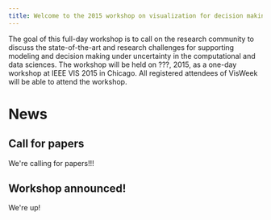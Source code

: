```yaml
---
title: Welcome to the 2015 workshop on visualization for decision making under uncertainty
---
```


The goal of this full-day workshop is to call on the research community to
discuss the state-of-the-art and research challenges for supporting modeling
and decision making under uncertainty in the computational and data sciences.
The workshop will be held on ???, 2015, as a one-day workshop at IEEE VIS 2015
in Chicago. All registered attendees of VisWeek will be able to attend the
workshop.

# News

## Call for papers

We're calling for papers!!!

## Workshop announced!

We're up!

